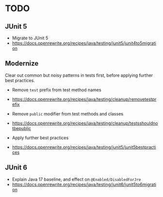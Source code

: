 # TODO

## JUnit 5
- Migrate to JUnit 5
- https://docs.openrewrite.org/recipes/java/testing/junit5/junit4to5migration

## Modernize
Clear out common but noisy patterns in tests first, before applying further best practices.

- Remove `test` prefix from test method names
- https://docs.openrewrite.org/recipes/java/testing/cleanup/removetestprefix

- Remove `public` modifier from test methods and classes
- https://docs.openrewrite.org/recipes/java/testing/cleanup/testsshouldnotbepublic


- Apply further best practices
- https://docs.openrewrite.org/recipes/java/testing/junit5/junit5bestpractices

## JUnit 6
- Explain Java 17 baseline, and effect on `@Enabled/DisabledForJre`
- https://docs.openrewrite.org/recipes/java/testing/junit6/junit5to6migration
